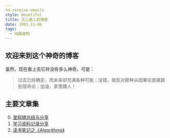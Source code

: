 ```yaml
---
no-receive-emails
style: bountiful
title: 又心真人的博客
date: 1991-11-06
tags:
  - 纯属虚构
---
```


## 欢迎来到这个神奇的博客

虽然，现在看上去它并没有多么神奇。可是：

> 过去已经确定，而未来却充满各种可能；没错，我反对那种从因果论直接跳到宿命论；加油，家里蹲人！

## 主要文章集

0. [里程碑总结与分享](post:2020-milestone-1-0)
1. [学习资料记录分享](post:2020-study-records)
1. [读书笔记之《Algorithms》](post:Book-Algorithms-0-Preface-&-Introduction)
